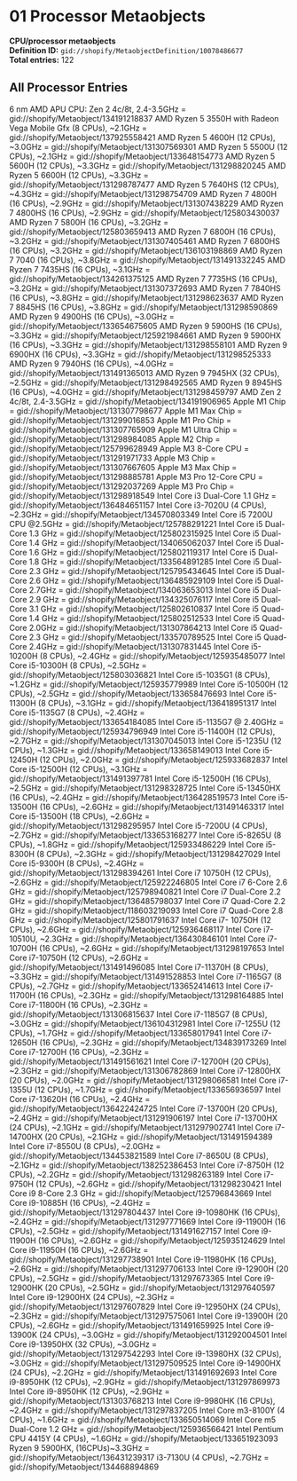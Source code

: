 # 01 Processor Metaobjects

**CPU/processor metaobjects**  
**Definition ID:** `gid://shopify/MetaobjectDefinition/10078486677`  
**Total entries:** 122

## All Processor Entries

6 nm AMD APU CPU: Zen 2 4c/8t, 2.4-3.5GHz = gid://shopify/Metaobject/134191218837
AMD Ryzen 5 3550H with Radeon Vega Mobile Gfx (8 CPUs), ~2.1GHz = gid://shopify/Metaobject/137925558421
AMD Ryzen 5 4600H (12 CPUs), ~3.0GHz = gid://shopify/Metaobject/131307569301
AMD Ryzen 5 5500U (12 CPUs), ~2.1GHz = gid://shopify/Metaobject/133648154773
AMD Ryzen 5 5600H (12 CPUs), ~3.3GHz = gid://shopify/Metaobject/131298820245
AMD Ryzen 5 6600H (12 CPUs), ~3.3GHz = gid://shopify/Metaobject/131298787477
AMD Ryzen 5 7640HS (12 CPUs), ~4.3GHz = gid://shopify/Metaobject/131298754709
AMD Ryzen 7 4800H (16 CPUs), ~2.9GHz = gid://shopify/Metaobject/131307438229
AMD Ryzen 7 4800HS (16 CPUs), ~2.9GHz = gid://shopify/Metaobject/125803430037
AMD Ryzen 7 5800H (16 CPUs), ~3.2GHz = gid://shopify/Metaobject/125803659413
AMD Ryzen 7 6800H (16 CPUs), ~3.2GHz = gid://shopify/Metaobject/131307405461
AMD Ryzen 7 6800HS (16 CPUs), ~3.2GHz = gid://shopify/Metaobject/136103198869
AMD Ryzen 7 7040 (16 CPUs), ~3.8GHz = gid://shopify/Metaobject/131491332245
AMD Ryzen 7 7435HS (16 CPUs), ~3.1GHz = gid://shopify/Metaobject/134261375125
AMD Ryzen 7 7735HS (16 CPUs), ~3.2GHz = gid://shopify/Metaobject/131307372693
AMD Ryzen 7 7840HS (16 CPUs), ~3.8GHz = gid://shopify/Metaobject/131298623637
AMD Ryzen 7 8845HS (16 CPUs), ~3.8GHz = gid://shopify/Metaobject/131298590869
AMD Ryzen 9 4900HS (16 CPUs), ~3.0GHz = gid://shopify/Metaobject/133654675605
AMD Ryzen 9 5900HS (16 CPUs), ~3.3GHz = gid://shopify/Metaobject/125921984661
AMD Ryzen 9 5900HX (16 CPUs), ~3.3GHz = gid://shopify/Metaobject/131298558101
AMD Ryzen 9 6900HX (16 CPUs), ~3.3GHz = gid://shopify/Metaobject/131298525333
AMD Ryzen 9 7940HS (16 CPUs), ~4.0GHz = gid://shopify/Metaobject/131491365013
AMD Ryzen 9 7945HX (32 CPUs), ~2.5GHz = gid://shopify/Metaobject/131298492565
AMD Ryzen 9 8945HS (16 CPUs), ~4.0GHz = gid://shopify/Metaobject/131298459797
AMD Zen 2 4c/8t, 2.4-3.5GHz = gid://shopify/Metaobject/134191906965
Apple M1 Chip = gid://shopify/Metaobject/131307798677
Apple M1 Max Chip = gid://shopify/Metaobject/131299016853
Apple M1 Pro Chip = gid://shopify/Metaobject/131307765909
Apple M1 Ultra Chip = gid://shopify/Metaobject/131298984085
Apple M2 Chip = gid://shopify/Metaobject/125799628949
Apple M3 8-Core CPU = gid://shopify/Metaobject/131291971733
Apple M3 Chip = gid://shopify/Metaobject/131307667605
Apple M3 Max Chip = gid://shopify/Metaobject/131298885781
Apple M3 Pro 12-Core CPU = gid://shopify/Metaobject/131292037269
Apple M3 Pro Chip = gid://shopify/Metaobject/131298918549
Intel Core i3 Dual-Core 1.1 GHz = gid://shopify/Metaobject/136484651157
Intel Core i3-7020U (4 CPUs), ~2.3GHz = gid://shopify/Metaobject/134570803349
Intel Core i5 7200U CPU @2.5GHz = gid://shopify/Metaobject/125788291221
Intel Core i5 Dual-Core 1.3 GHz = gid://shopify/Metaobject/125802315925
Intel Core i5 Dual-Core 1.4 GHz = gid://shopify/Metaobject/134065062037
Intel Core i5 Dual-Core 1.6 GHz = gid://shopify/Metaobject/125802119317
Intel Core i5 Dual-Core 1.8 GHz = gid://shopify/Metaobject/133564891285
Intel Core i5 Dual-Core 2.3 GHz = gid://shopify/Metaobject/125795434645
Intel Core i5 Dual-Core 2.6 GHz = gid://shopify/Metaobject/136485929109
Intel Core i5 Dual-Core 2.7GHz = gid://shopify/Metaobject/134063653013
Intel Core i5 Dual-Core 2.9 GHz = gid://shopify/Metaobject/134325076117
Intel Core i5 Dual-Core 3.1 GHz = gid://shopify/Metaobject/125802610837
Intel Core i5 Quad-Core 1.4 GHz = gid://shopify/Metaobject/125802512533
Intel Core i5 Quad-Core 2.0GHz = gid://shopify/Metaobject/131307864213
Intel Core i5 Quad-Core 2.3 GHz = gid://shopify/Metaobject/133570789525
Intel Core i5 Quad-Core 2.4GHz = gid://shopify/Metaobject/131307831445
Intel Core i5-10200H (8 CPUs), ~2.4GHz = gid://shopify/Metaobject/125935485077
Intel Core i5-10300H (8 CPUs), ~2.5GHz = gid://shopify/Metaobject/125803036821
Intel Core i5-1035G1 (8 CPUs), ~1.2GHz = gid://shopify/Metaobject/125935779989
Intel Core i5-10500H (12 CPUs), ~2.5GHz = gid://shopify/Metaobject/133658476693
Intel Core i5-11300H (8 CPUs), ~3.1GHz = gid://shopify/Metaobject/136418951317
Intel Core i5-1135G7 (8 CPUs), ~2.4GHz = gid://shopify/Metaobject/133654184085
Intel Core i5-1135G7 @ 2.40GHz = gid://shopify/Metaobject/125934796949
Intel Core i5-11400H (12 CPUs), ~2.7GHz = gid://shopify/Metaobject/131307045013
Intel Core i5-1235U (12 CPUs), ~1.3GHz = gid://shopify/Metaobject/133658149013
Intel Core i5-12450H (12 CPUs), ~2.0GHz = gid://shopify/Metaobject/125933682837
Intel Core i5-12500H (12 CPUs), ~3.1GHz = gid://shopify/Metaobject/131491397781
Intel Core i5-12500H (16 CPUs), ~2.5GHz = gid://shopify/Metaobject/131298328725
Intel Core i5-13450HX (16 CPUs), ~2.4GHz = gid://shopify/Metaobject/136428519573
Intel Core i5-13500H (16 CPUs), ~2.6GHz = gid://shopify/Metaobject/131491463317
Intel Core i5-13500H (18 CPUs), ~2.6GHz = gid://shopify/Metaobject/131298295957
Intel Core i5-7200U (4 CPUs), ~2.7GHz = gid://shopify/Metaobject/133653168277
Intel Core i5-8265U (8 CPUs), ~1.8GHz = gid://shopify/Metaobject/125933486229
Intel Core i5-8300H (8 CPUs), ~2.3GHz = gid://shopify/Metaobject/131298427029
Intel Core i5-9300H (8 CPUs), ~2.4GHz = gid://shopify/Metaobject/131298394261
Intel Core i7 10750H (12 CPUs), ~2.6GHz = gid://shopify/Metaobject/125922246805
Intel Core i7 6-Core 2.6 GHz = gid://shopify/Metaobject/125798940821
Intel Core i7 Dual-Core 2.2 GHz = gid://shopify/Metaobject/136485798037
Intel Core i7 Quad-Core 2.2 GHz = gid://shopify/Metaobject/118603219093
Intel Core i7 Quad-Core 2.8 GHz = gid://shopify/Metaobject/125801791637
Intel Core i7- 10750H (12 CPUs), ~2.6GHz = gid://shopify/Metaobject/125936468117
Intel Core i7-10510U, ~2.3GHz = gid://shopify/Metaobject/136430846101
Intel Core i7-10700H (16 CPUs), ~2.6GHz = gid://shopify/Metaobject/131298197653
Intel Core i7-10750H (12 CPUs), ~2.6GHz = gid://shopify/Metaobject/131491496085
Intel Core i7-11370H (8 CPUs), ~3.3GHz = gid://shopify/Metaobject/131491528853
Intel Core i7-1165G7 (8 CPUs), ~2.7GHz = gid://shopify/Metaobject/133652414613
Intel Core i7-11700H (16 CPUs), ~2.3GHz = gid://shopify/Metaobject/131298164885
Intel Core i7-11800H (16 CPUs), ~2.3GHz = gid://shopify/Metaobject/131306815637
Intel Core i7-1185G7 (8 CPUs), ~3.0GHz = gid://shopify/Metaobject/136104312981
Intel Core i7-1255U (12 CPUs), ~1.7GHz = gid://shopify/Metaobject/133658017941
Intel Core i7-12650H (16 CPUs), ~2.3GHz = gid://shopify/Metaobject/134839173269
Intel Core i7-12700H (16 CPUs), ~2.3GHz = gid://shopify/Metaobject/131491561621
Intel Core i7-12700H (20 CPUs), ~2.3GHz = gid://shopify/Metaobject/131306782869
Intel Core i7-12800HX (20 CPUs), ~2.0GHz = gid://shopify/Metaobject/131298066581
Intel Core i7-1355U (12 CPUs), ~1.7GHz = gid://shopify/Metaobject/133656936597
Intel Core i7-13620H (16 CPUs), ~2.4GHz = gid://shopify/Metaobject/136422424725
Intel Core i7-13700H (20 CPUs), ~2.4GHz = gid://shopify/Metaobject/131291906197
Intel Core i7-13700HX (24 CPUs), ~2.1GHz = gid://shopify/Metaobject/131297902741
Intel Core i7-14700HX (20 CPUs), ~2.1GHz = gid://shopify/Metaobject/131491594389
Intel Core i7-8550U (8 CPUs), ~2.0GHz = gid://shopify/Metaobject/134453821589
Intel Core i7-8650U (8 CPUs), ~2.1GHz = gid://shopify/Metaobject/138252386453
Intel Core i7-8750H (12 CPUs), ~2.2GHz = gid://shopify/Metaobject/131298263189
Intel Core i7-9750H (12 CPUs), ~2.6GHz = gid://shopify/Metaobject/131298230421
Intel Core i9 8-Core 2.3 GHz = gid://shopify/Metaobject/125796843669
Intel Core i9-10885H (16 CPUs), ~2.4GHz = gid://shopify/Metaobject/131297804437
Intel Core i9-10980HK (16 CPUs), ~2.4GHz = gid://shopify/Metaobject/131297771669
Intel Core i9-11900H (16 CPUs), ~2.5GHz = gid://shopify/Metaobject/131491627157
Intel Core i9-11900H (16 CPUs), ~2.6GHz = gid://shopify/Metaobject/125935124629
Intel Core i9-11950H (16 CPUs), ~2.6GHz = gid://shopify/Metaobject/131297738901
Intel Core i9-11980HK (16 CPUs), ~2.6GHz = gid://shopify/Metaobject/131297706133
Intel Core i9-12900H (20 CPUs), ~2.5GHz = gid://shopify/Metaobject/131297673365
Intel Core i9-12900HK (20 CPUs), ~2.5GHz = gid://shopify/Metaobject/131297640597
Intel Core i9-12900HX (24 CPUs), ~2.3GHz = gid://shopify/Metaobject/131297607829
Intel Core i9-12950HX (24 CPUs), ~2.3GHz = gid://shopify/Metaobject/131297575061
Intel Core i9-13900H (20 CPUs), ~2.6GHz = gid://shopify/Metaobject/131491659925
Intel Core i9-13900K (24 CPUs), ~3.0GHz = gid://shopify/Metaobject/131292004501
Intel Core i9-13950HX (32 CPUs), ~3.0GHz = gid://shopify/Metaobject/131297542293
Intel Core i9-13980HX (32 CPUs), ~3.0GHz = gid://shopify/Metaobject/131297509525
Intel Core i9-14900HX (24 CPUs), ~2.2GHz = gid://shopify/Metaobject/131491692693
Intel Core i9-8950HK (12 CPUs), ~2.9GHz = gid://shopify/Metaobject/131297869973
Intel Core i9-8950HK (12 CPUs), ~2.9GHz = gid://shopify/Metaobject/131303768213
Intel Core i9-9980HK (16 CPUs), ~2.4GHz = gid://shopify/Metaobject/131297837205
Intel Core m3-8100Y (4 CPUs), ~1.6GHz = gid://shopify/Metaobject/133650514069
Intel Core m5 Dual-Core 1.2 GHz = gid://shopify/Metaobject/125936566421
Intel Pentium CPU 4415Y (4 CPUs), ~1.6GHz = gid://shopify/Metaobject/133651923093
Ryzen 9 5900HX, (16CPUs)~3.3GHz = gid://shopify/Metaobject/136431239317
i3-7130U (4 CPUs), ~2.7GHz = gid://shopify/Metaobject/134468894869